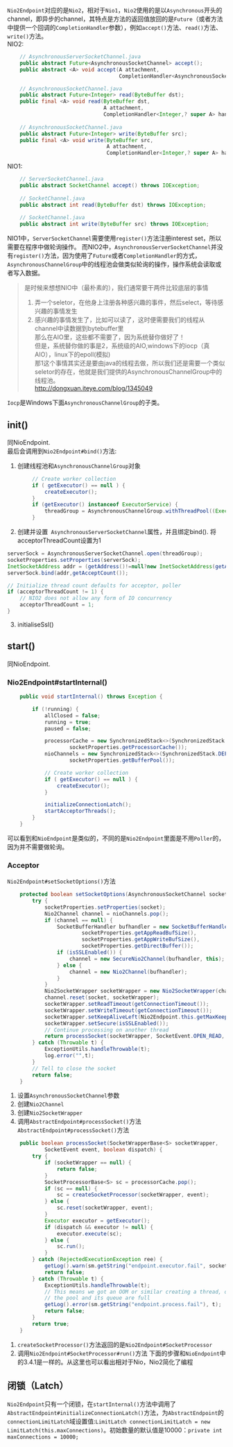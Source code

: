 `Nio2Endpoint`对应的是`Nio2`，相对于`Nio1`，`Nio2`使用的是以`Asynchronous`开头的channel，即异步的channel，其特点是方法的返回值放回的是`Future`（或者方法中提供一个回调的`CompletionHandler`参数），例如`accept()`方法、`read()`方法、`write()`方法。</br>
NIO2:
```java
    // AsynchronousServerSocketChannel.java
    public abstract Future<AsynchronousSocketChannel> accept();
    public abstract <A> void accept(A attachment, 
                                    CompletionHandler<AsynchronousSocketChannel,? super A> handler);

    // AsynchronousSocketChannel.java
    public abstract Future<Integer> read(ByteBuffer dst);
    public final <A> void read(ByteBuffer dst,
                               A attachment,
                               CompletionHandler<Integer,? super A> handler)
    
    // AsynchronousSocketChannel.java
    public abstract Future<Integer> write(ByteBuffer src);
    public final <A> void write(ByteBuffer src,
                                A attachment,
                                CompletionHandler<Integer,? super A> handler)
```

NIO1:
```java
    // ServerSocketChannel.java
    public abstract SocketChannel accept() throws IOException;
    
    // SocketChannel.java
    public abstract int read(ByteBuffer dst) throws IOException;
    
    // SocketChannel.java
    public abstract int write(ByteBuffer src) throws IOException;

```
NIO1中，`ServerSocketChannel`需要使用`register()`方法注册interest set，所以需要在程序中做轮询操作。
而NIO2中，`AsynchronousServerSocketChannel`并没有`register()`方法，因为使用了`Future`或者`CompletionHandler`的方式，`AsynchronousChannelGroup`中的线程池会做类似轮询的操作，操作系统会读取或者写入数据。
> 是时候来想想NIO中（最朴素的），我们通常要干两件比较底层的事情
> 1. 弄一个seletor，在他身上注册各种感兴趣的事件，然后select，等待感兴趣的事情发生
> 2. 感兴趣的事情发生了，比如可以读了，这时便需要我们的线程从channel中读数据到bytebuffer里</br>
> 那么在AIO里，这些都不需要了，因为系统替你做好了！</br>
> 但是，系统替你做的事是2，系统级的AIO,windows下的iocp（真AIO），linux下的epoll(模拟)</br>
> 那1这个事情其实还是要由java的线程去做，所以我们还是需要一个类似seletor的存在，他就是我们提供的AsynchronousChannelGroup中的线程池。</br>
> http://dongxuan.iteye.com/blog/1345049

`Iocp`是Windows下面`AsynchronousChannelGroup`的子类。
## init()
同NioEndpoint. </br>
最后会调用到`Nio2Endpoint#bind()`方法:</br>
1. 创建线程池和`AsynchronousChannelGroup`对象
```java
        // Create worker collection
        if ( getExecutor() == null ) {
            createExecutor();
        }
        if (getExecutor() instanceof ExecutorService) {
            threadGroup = AsynchronousChannelGroup.withThreadPool((ExecutorService) getExecutor());
        }
```
2. 创建并设置` AsynchronousServerSocketChannel`属性，并且绑定bind(). 将acceptorThreadCount设置为1
```java
serverSock = AsynchronousServerSocketChannel.open(threadGroup);
socketProperties.setProperties(serverSock);
InetSocketAddress addr = (getAddress()!=null?new InetSocketAddress(getAddress(),getPort()):new InetSocketAddress(getPort()));
serverSock.bind(addr,getAcceptCount());

// Initialize thread count defaults for acceptor, poller
if (acceptorThreadCount != 1) {
    // NIO2 does not allow any form of IO concurrency
    acceptorThreadCount = 1;
}
```
3. initialiseSsl()

## start()
同NioEndpoint. </br>
### Nio2Endpoint#startInternal()
```java
    public void startInternal() throws Exception {

        if (!running) {
            allClosed = false;
            running = true;
            paused = false;

            processorCache = new SynchronizedStack<>(SynchronizedStack.DEFAULT_SIZE,
                    socketProperties.getProcessorCache());
            nioChannels = new SynchronizedStack<>(SynchronizedStack.DEFAULT_SIZE,
                    socketProperties.getBufferPool());

            // Create worker collection
            if ( getExecutor() == null ) {
                createExecutor();
            }

            initializeConnectionLatch();
            startAcceptorThreads();
        }
    }

```
可以看到和`NioEndpoint`是类似的，不同的是`Nio2Endpoint`里面是不用`Poller`的，因为并不需要做轮询。
### Acceptor
`Nio2Endpoint#setSocketOptions()`方法
```java
    protected boolean setSocketOptions(AsynchronousSocketChannel socket) {
        try {
            socketProperties.setProperties(socket);
            Nio2Channel channel = nioChannels.pop();
            if (channel == null) {
                SocketBufferHandler bufhandler = new SocketBufferHandler(
                        socketProperties.getAppReadBufSize(),
                        socketProperties.getAppWriteBufSize(),
                        socketProperties.getDirectBuffer());
                if (isSSLEnabled()) {
                    channel = new SecureNio2Channel(bufhandler, this);
                } else {
                    channel = new Nio2Channel(bufhandler);
                }
            }
            Nio2SocketWrapper socketWrapper = new Nio2SocketWrapper(channel, this);
            channel.reset(socket, socketWrapper);
            socketWrapper.setReadTimeout(getConnectionTimeout());
            socketWrapper.setWriteTimeout(getConnectionTimeout());
            socketWrapper.setKeepAliveLeft(Nio2Endpoint.this.getMaxKeepAliveRequests());
            socketWrapper.setSecure(isSSLEnabled());
            // Continue processing on another thread
            return processSocket(socketWrapper, SocketEvent.OPEN_READ, true);
        } catch (Throwable t) {
            ExceptionUtils.handleThrowable(t);
            log.error("",t);
        }
        // Tell to close the socket
        return false;
    }
```
1. 设置`AsynchronousSocketChannel`参数
2. 创建`Nio2Channel`
3. 创建`Nio2SocketWrapper`
4. 调用`AbstractEndpoint#processSocket()`方法
`AbstractEndpoint#processSocket()`方法
```java
    public boolean processSocket(SocketWrapperBase<S> socketWrapper,
            SocketEvent event, boolean dispatch) {
        try {
            if (socketWrapper == null) {
                return false;
            }
            SocketProcessorBase<S> sc = processorCache.pop();
            if (sc == null) {
                sc = createSocketProcessor(socketWrapper, event);
            } else {
                sc.reset(socketWrapper, event);
            }
            Executor executor = getExecutor();
            if (dispatch && executor != null) {
                executor.execute(sc);
            } else {
                sc.run();
            }
        } catch (RejectedExecutionException ree) {
            getLog().warn(sm.getString("endpoint.executor.fail", socketWrapper) , ree);
            return false;
        } catch (Throwable t) {
            ExceptionUtils.handleThrowable(t);
            // This means we got an OOM or similar creating a thread, or that
            // the pool and its queue are full
            getLog().error(sm.getString("endpoint.process.fail"), t);
            return false;
        }
        return true;
    }
```
1. `createSocketProcessor()`方法返回的是`Nio2Endpoint#SocketProcessor`
2. 调用`Nio2Endpoint#SocketProcessor#run()`方法
下面的步骤和`NioEndpoint`中的3.4.1是一样的。从这里也可以看出相对于Nio，Nio2简化了编程
## 闭锁（Latch）
`Nio2Endpoint`只有一个闭锁，在`startInternal()`方法中调用了`AbstractEndpoint#initializeConnectionLatch()`方法，为`AbstractEndpoint`的`connectionLimitLatch`域设置值:`LimitLatch connectionLimitLatch = new LimitLatch(this.maxConnections)`。初始数量的默认值是10000：`private int maxConnections = 10000;`
